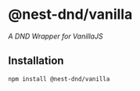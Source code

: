 # @nest-dnd/vanilla

_A DND Wrapper for VanillaJS_

## Installation

```bash
npm install @nest-dnd/vanilla
```